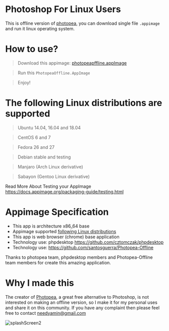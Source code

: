 # Photoshop For Linux Users
This is offline version of [photopea](https://www.photopea.com/), you can download single file `.appimage` and run it linux operating system. 

# How to use? 
> Download this appimage: [photopeapffline.appImage](https://drive.google.com/file/d/1oJPrgEp9gb6wE04q_IyN5LqEApFe51M3/view?usp=sharing)

> Run this `PhotopeaOffline.AppImage`

> Enjoy!

# The following Linux distributions are supported

> Ubuntu 14.04, 16.04 and 18.04

> CentOS 6 and 7

> Fedora 26 and 27

> Debian stable and testing

> Manjaro (Arch Linux derivative)

> Sabayon (Gentoo Linux derivative)

Read More About Testing your AppImage https://docs.appimage.org/packaging-guide/testing.html

# Appimage Specification
- This app is architecture x86_64 base
- Appimage supported [following Linux distributions](https://docs.appimage.org/packaging-guide/testing.html)
- This app is web browser (chrome) base application
- Technology use: phpdesktop https://github.com/cztomczak/phpdesktop
- Technology use: https://github.com/santosguerra/Photopea-Offline
  
Thanks to photopea team, phpdesktop members and Photopea-Offline team members for create this amazing application.

# Why I made this
The creator of [Photopea](https://www.photopea.com/), a great free alternative to Photoshop, is not interested on making an offline version, so I make it for my personal uses and share it on this community. If you have any complaint then please feel free to contact needyamin@gmail.com

![splashScreen2](https://github.com/needyamin/photoshopforlinux/assets/16277392/5d2be690-80ad-4e2b-a4fe-840cf0c331d5)
